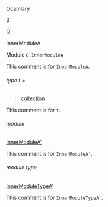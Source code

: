 Ocamlary

B

Q

InnerModuleA

Module `Q.InnerModuleA`

This comment is for `InnerModuleA`.

<a id="type-t"></a>

###### type t =

> [collection](Ocamlary.module-type-B.Q.md#type-collection)

This comment is for `t`.

<a id="module-InnerModuleA'"></a>

###### module
[InnerModuleA'](Ocamlary.module-type-B.Q.InnerModuleA.InnerModuleA'.md)

This comment is for `InnerModuleA'`.

<a id="module-type-InnerModuleTypeA'"></a>

###### module type
[InnerModuleTypeA'](Ocamlary.module-type-B.Q.InnerModuleA.module-type-InnerModuleTypeA'.md)

This comment is for `InnerModuleTypeA'`.
